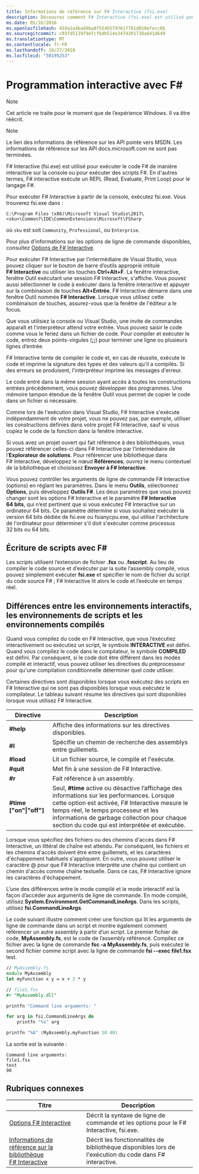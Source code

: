 ```yaml
---
title: Informations de référence sur F# Interactive (fsi.exe)
description: Découvrez comment F# Interactive (fsi.exe) est utilisé pour exécuter F# code de manière interactive sur la console ou d’exécuter F# scripts.
ms.date: 05/16/2016
ms.openlocfilehash: 459a2a4ba49ba0f55455797617781d010efecc0b
ms.sourcegitcommit: c93fd5139f9efcf6db514e3474301738a6d1d649
ms.translationtype: MT
ms.contentlocale: fr-FR
ms.lasthandoff: 10/27/2018
ms.locfileid: "50195253"
---
```

# <a name="interactive-programming-with-f"></a>Programmation interactive avec F# #

> [!NOTE]
Cet article ne traite pour le moment que de l’expérience Windows.  Il va être réécrit.

> [!NOTE]
Le lien des informations de référence sur les API pointe vers MSDN.  Les informations de référence sur les API docs.microsoft.com ne sont pas terminées.

F# Interactive (fsi.exe) est utilisé pour exécuter le code F# de manière interactive sur la console ou pour exécuter des scripts F#. En d'autres termes, F# interactive exécute un REPL (Read, Evaluate, Print Loop) pour le langage F#.

Pour exécuter F# Interactive à partir de la console, exécutez fsi.exe.  Vous trouverez fsi.exe dans :

```console
C:\Program Files (x86)\Microsoft Visual Studio\2017\<sku>\Common7\IDE\CommonExtensions\Microsoft\FSharp
```

où `sku` est soit `Community`, `Professional`, ou `Enterprise`.

Pour plus d’informations sur les options de ligne de commande disponibles, consultez [Options de F# Interactive](../../language-reference/fsharp-interactive-options.md).

Pour exécuter F# Interactive par l’intermédiaire de Visual Studio, vous pouvez cliquer sur le bouton de barre d’outils approprié intitulé **F# Interactive** ou utiliser les touches **Ctrl+Alt+F**. La fenêtre interactive, fenêtre Outil exécutant une session F# Interactive, s'affiche. Vous pouvez aussi sélectionner le code à exécuter dans la fenêtre interactive et appuyer sur la combinaison de touches **Alt+Entrée**. F# Interactive démarre dans une fenêtre Outil nommée **F# Interactive**. Lorsque vous utilisez cette combinaison de touches, assurez-vous que la fenêtre de l'éditeur a le focus.

Que vous utilisiez la console ou Visual Studio, une invite de commandes apparaît et l'interpréteur attend votre entrée. Vous pouvez saisir le code comme vous le feriez dans un fichier de code. Pour compiler et exécuter le code, entrez deux points-virgules (**;;**) pour terminer une ligne ou plusieurs lignes d’entrée.

F# Interactive tente de compiler le code et, en cas de réussite, exécute le code et imprime la signature des types et des valeurs qu'il a compilés. Si des erreurs se produisent, l'interpréteur imprime les messages d'erreur.

Le code entré dans la même session ayant accès à toutes les constructions entrées précédemment, vous pouvez développer des programmes. Une mémoire tampon étendue de la fenêtre Outil vous permet de copier le code dans un fichier si nécessaire.

Comme lors de l'exécution dans Visual Studio, F# Interactive s'exécute indépendamment de votre projet, vous ne pouvez pas, par exemple, utiliser les constructions définies dans votre projet F# Interactive, sauf si vous copiez le code de la fonction dans la fenêtre interactive.

Si vous avez un projet ouvert qui fait référence à des bibliothèques, vous pouvez référencer celles-ci dans F# Interactive par l’intermédiaire de l’**Explorateur de solutions**. Pour référencer une bibliothèque dans F# Interactive, développez le nœud **Références**, ouvrez le menu contextuel de la bibliothèque et choisissez **Envoyer à F# Interactive**.

Vous pouvez contrôler les arguments de ligne de commande F# Interactive (options) en réglant les paramètres. Dans le menu **Outils**, sélectionnez **Options**, puis développez **Outils F#**. Les deux paramètres que vous pouvez changer sont les options F# Interactive et le paramètre **F# Interactive 64 bits**, qui n’est pertinent que si vous exécutez F# Interactive sur un ordinateur 64 bits. Ce paramètre détermine si vous souhaitez exécuter la version 64 bits dédiée de fsi.exe ou fsianycpu.exe, qui utilise l'architecture de l'ordinateur pour déterminer s'il doit s'exécuter comme processus 32 bits ou 64 bits.


## <a name="scripting-with-f"></a>Écriture de scripts avec F# #
Les scripts utilisent l’extension de fichier **.fsx** ou **.fsscript**. Au lieu de compiler le code source et d’exécuter par la suite l’assembly compilé, vous pouvez simplement exécuter **fsi.exe** et spécifier le nom de fichier du script du code source F# ; F# Interactive lit alors le code et l’exécute en temps réel.


## <a name="differences-between-the-interactive-scripting-and-compiled-environments"></a>Différences entre les environnements interactifs, les environnements de scripts et les environnements compilés
Quand vous compilez du code en F# Interactive, que vous l’exécutiez interactivement ou exécutiez un script, le symbole **INTERACTIVE** est défini. Quand vous compilez le code dans le compilateur, le symbole **COMPILED** est défini. Par conséquent, si le code doit être différent dans les modes compilé et interactif, vous pouvez utiliser les directives du préprocesseur pour qu'une compilation conditionnelle déterminer quel code utiliser.

Certaines directives sont disponibles lorsque vous exécutez des scripts en F# Interactive qui ne sont pas disponibles lorsque vous exécutez le compilateur. Le tableau suivant résume les directives qui sont disponibles lorsque vous utilisez F# Interactive.

|Directive|Description|
|---------|-----------|
|**#help**|Affiche des informations sur les directives disponibles.|
|**#I**|Spécifie un chemin de recherche des assemblys entre guillemets.|
|**#load**|Lit un fichier source, le compile et l'exécute.|
|**#quit**|Met fin à une session de F# Interactive.|
|**#r**|Fait référence à un assembly.|
|**#time ["on"&#124;"off"]**|Seul, **#time** active ou désactive l’affichage des informations sur les performances. Lorsque cette option est activée, F# Interactive mesure le temps réel, le temps processeur et les informations de garbage collection pour chaque section du code qui est interprétée et exécutée.|

Lorsque vous spécifiez des fichiers ou des chemins d'accès dans F# Interactive, un littéral de chaîne est attendu. Par conséquent, les fichiers et les chemins d'accès doivent être entre guillemets, et les caractères d'échappement habituels s'appliquent. En outre, vous pouvez utiliser le caractère @ pour que F# Interactive interprète une chaîne qui contient un chemin d'accès comme chaîne textuelle. Dans ce cas, F# Interactive ignore les caractères d'échappement.

L’une des différences entre le mode compilé et le mode interactif est la façon d’accéder aux arguments de ligne de commande. En mode compilé, utilisez **System.Environment.GetCommandLineArgs**. Dans les scripts, utilisez **fsi.CommandLineArgs**.

Le code suivant illustre comment créer une fonction qui lit les arguments de ligne de commande dans un script et montre également comment référencer un autre assembly à partir d’un script. Le premier fichier de code, **MyAssembly.fs**, est le code de l’assembly référencé. Compilez ce fichier avec la ligne de commande **fsc -a MyAssembly.fs**, puis exécutez le second fichier comme script avec la ligne de commande **fsi --exec file1.fsx** test.

```fsharp
// MyAssembly.fs
module MyAssembly
let myFunction x y = x + 2 * y
```

```fsharp
// file1.fsx
#r "MyAssembly.dll"

printfn "Command line arguments: "

for arg in fsi.CommandLineArgs do
    printfn "%s" arg

printfn "%A" (MyAssembly.myFunction 10 40)
```

La sortie est la suivante :

```
Command line arguments: 
file1.fsx
test
90
```

## <a name="related-topics"></a>Rubriques connexes

|Titre|Description|
|-----|-----------|
|[Options F# Interactive](../../language-reference/fsharp-interactive-options.md)|Décrit la syntaxe de ligne de commande et les options pour le F# Interactive, fsi.exe.|
|[Informations de référence sur la bibliothèque F# Interactive](https://msdn.microsoft.com/visualfsharpdocs/conceptual/fsharp-interactive-library-reference)|Décrit les fonctionnalités de bibliothèque disponibles lors de l'exécution du code dans F# interactive.|

